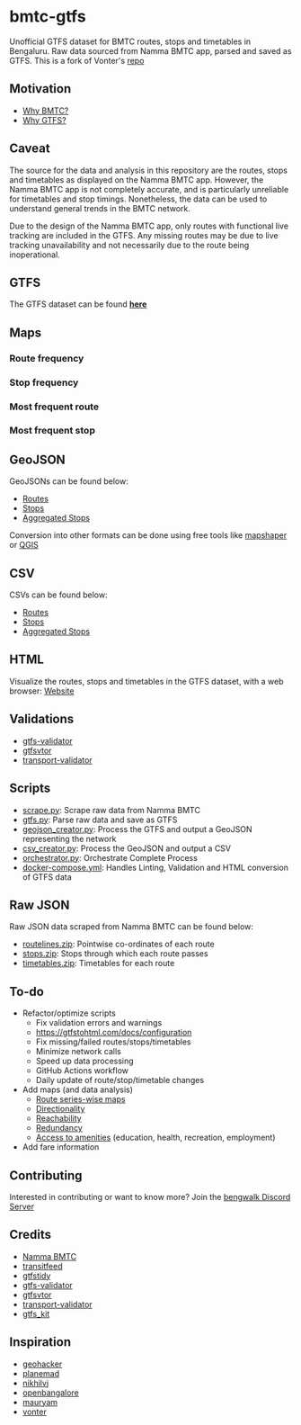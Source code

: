 # bmtc-gtfs

Unofficial GTFS dataset for BMTC routes, stops and timetables in Bengaluru. Raw data sourced from Namma BMTC app, parsed and saved as GTFS. This is a fork of Vonter's [repo](https://github.com/Vonter/bmtc-gtfs)

## Motivation

- [Why BMTC?](https://datameet.org/2016/08/05/bmtc-intelligent-transportation-system-its-open-transport-data/)
- [Why GTFS?](https://gtfs.org/#why-use-gtfs)

## Caveat

The source for the data and analysis in this repository are the routes, stops and timetables as displayed on the Namma BMTC app. However, the Namma BMTC app is not completely accurate, and is particularly unreliable for timetables and stop timings. Nonetheless, the data can be used to understand general trends in the BMTC network.

Due to the design of the Namma BMTC app, only routes with functional live tracking are included in the GTFS. Any missing routes may be due to live tracking unavailability and not necessarily due to the route being inoperational.

## GTFS

The GTFS dataset can be found **[here](bmtc-data/gtfs/bmtc.zip?raw=1)**

## Maps

### Route frequency

### Stop frequency

### Most frequent route

### Most frequent stop

## GeoJSON

GeoJSONs can be found below:
- [Routes](bmtc-data/geojson/routes.geojson?raw=1)
- [Stops](bmtc-data/geojson/stops.geojson?raw=1)
- [Aggregated Stops](bmtc-data/geojson/aggregated.geojson?raw=1)

Conversion into other formats can be done using free tools like [mapshaper](https://mapshaper.org/) or [QGIS](https://qgis.org/en/site/)

## CSV

CSVs can be found below:
- [Routes](bmtc-data/csv/routes.csv?raw=1)
- [Stops](bmtc-data/csv/stops.csv?raw=1) 
- [Aggregated Stops](bmtc-data/csv/aggregated.csv?raw=1) 

## HTML

Visualize the routes, stops and timetables in the GTFS dataset, with a web browser: [Website](https://anikets95.github.io/bmtc-data/html/bmtc/index.html)

## Validations

- [gtfs-validator](bmtc-data/validation/gtfs-validator)
- [gtfsvtor](bmtc-data/validation/gtfsvtor)
- [transport-validator](bmtc-data/validation/transport-validator)

## Scripts

- [scrape.py](scripts/scrape.py): Scrape raw data from Namma BMTC
- [gtfs.py](scripts/gtfs.py): Parse raw data and save as GTFS
- [geojson_creator.py](scripts/geojson_creator.py): Process the GTFS and output a GeoJSON representing the network
- [csv_creator.py](scripts/csv_creator.py): Process the GeoJSON and output a CSV
- [orchestrator.py](scripts/orchestrator_creator.py): Orchestrate Complete Process
- [docker-compose.yml](docker-compose.yml): Handles Linting, Validation and HTML conversion of GTFS data


## Raw JSON

Raw JSON data scraped from Namma BMTC can be found below:

- [routelines.zip](bmtc-data/raw/routelines.zip?raw=1): Pointwise co-ordinates of each route
- [stops.zip](bmtc-data/raw/stops.zip?raw=1): Stops through which each route passes
- [timetables.zip](bmtc-data/raw/timetables.zip?raw=1): Timetables for each route

## To-do

- Refactor/optimize scripts
    - Fix validation errors and warnings
    - https://gtfstohtml.com/docs/configuration
    - Fix missing/failed routes/stops/timetables
    - Minimize network calls
    - Speed up data processing
    - GitHub Actions workflow
    - Daily update of route/stop/timetable changes
- Add maps (and data analysis)
    - [Route series-wise maps](https://github.com/geohacker/bmtc#2-and-3-series-routes)
    - [Directionality](https://github.com/geohacker/bmtc#direction)
    - [Reachability](https://github.com/geohacker/bmtc#reachability)
    - [Redundancy](https://github.com/geohacker/bmtc#redundancy)
    - [Access to amenities](https://github.com/geohacker/bmtc#school-walkability) (education, health, recreation, employment)
- Add fare information

## Contributing

Interested in contributing or want to know more? Join the [bengwalk Discord Server](https://discord.com/invite/Sdkhu5MYnA)

## Credits

- [Namma BMTC](https://bmtcwebportal.amnex.com/commuter/dashboard)
- [transitfeed](https://github.com/google/transitfeed)
- [gtfstidy](https://github.com/patrickbr/gtfstidy)
- [gtfs-validator](https://github.com/MobilityData/gtfs-validator)
- [gtfsvtor](https://github.com/mecatran/gtfsvtor)
- [transport-validator](https://github.com/etalab/transport-validator)
- [gtfs_kit](https://github.com/mrcagney/gtfs_kit)

## Inspiration

- [geohacker](https://github.com/geohacker/bmtc)
- [planemad](https://bitterscotch.wordpress.com/tag/chennai-bus-map/)
- [nikhilvj](http://nikhilvj.co.in/files/bmtc-gtfs/)
- [openbangalore](https://dataspace.mobi/dataset/bengaluru-public-transport-gtfs-static)
- [mauryam](https://github.com/mauryam/gtfs-data)
- [vonter](https://github.com/Vonter/bmtc-gtfs)
